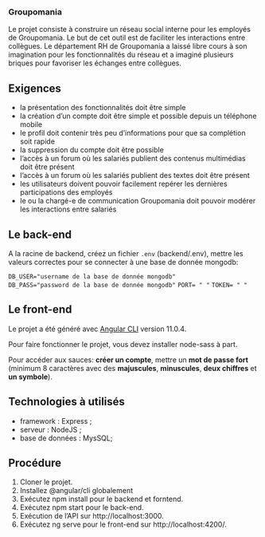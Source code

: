 ### Groupomania

Le projet consiste à construire un réseau social interne pour les employés de Groupomania. Le but de cet outil est de faciliter les interactions entre collègues. Le département RH de Groupomania a laissé libre cours à son imagination pour les fonctionnalités du réseau et a imaginé plusieurs briques pour favoriser les échanges entre collègues.

## Exigences

* la présentation des fonctionnalités doit être simple
* la création d’un compte doit être simple et possible depuis un téléphone mobile
* le profil doit contenir très peu d’informations pour que sa complétion soit rapide
* la suppression du compte doit être possible
* l’accès à un forum où les salariés publient des contenus multimédias doit être présent
* l’accès à un forum où les salariés publient des textes doit être présent
* les utilisateurs doivent pouvoir facilement repérer les dernières participations des employés
* le ou la chargé-e de communication Groupomania doit pouvoir modérer les interactions entre salariés


## Le back-end

A la racine de backend, créez un fichier `.env` (backend/.env), mettre les valeurs correctes pour se connecter à une base de donnée mongodb:

`DB_USER="username de la base de donnée mongodb"`  
`DB_PASS="password de la base de donnée mongodb"`
`PORT= " "`
`TOKEN= " "`


## Le front-end

Le projet a été généré avec [Angular CLI](https://github.com/angular/angular-cli) version 11.0.4.

Pour faire fonctionner le projet, vous devez installer node-sass à part.

Pour accéder aux sauces: **créer un compte**, mettre un **mot de passe fort** (minimum 8 caractères avec des **majuscules**, **minuscules**,
**deux chiffres** et **un symbole**).


## Technologies à utilisés

* framework : Express ;
* serveur : NodeJS ;
* base de données : MysSQL;


## Procédure

1. Cloner le projet.
2. Installez @angular/cli globalement 
3. Exécutez npm install pour le backend et forntend.
4. Exécutez npm start pour le back-end.
5. Exécution de l’API sur http://localhost:3000.
6. Exécutez ng serve pour le front-end sur http://localhost:4200/.